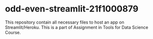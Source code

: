 # odd-even-streamlit-21f1000879
This repository contain all necessary files to host an app on Streamlit/Heroku. This is a part of Assignment in Tools for Data Science Course.
